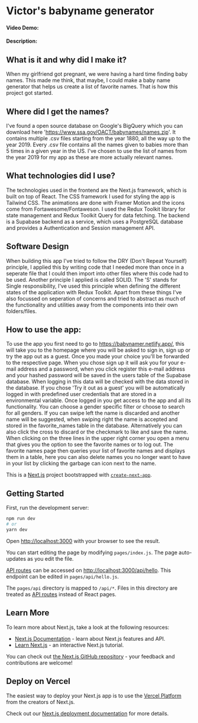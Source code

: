 # Victor's babyname generator

#### Video Demo:

#### Description:

## What is it and why did I make it?

When my girlfriend got pregnant, we were having a hard time finding baby names. This made me think, that maybe, I could make a baby name generator that helps us create a list of favorite names. That is how this project got started.

## Where did I get the names?

I've found a open source database on Google's BigQuery which you can download here 'https://www.ssa.gov/OACT/babynames/names.zip'. It contains multiple .csv files starting from the year 1880, all the way up to the year 2019. Every .csv file contains all the names given to babies more than 5 times in a given year in the US. I've chosen to use the list of names from the year 2019 for my app as these are more actually relevant names.

## What technologies did I use?

The technologies used in the frontend are the Next.js framework, which is built on top of React. The CSS framework I used for styling the app is Tailwind CSS. The animations are done with Framer Motion and the icons come from Fortawesome/Fontaweson. I used the Redux Toolkit library for state management and Redux Toolkit Query for data fetching. The backend is a Supabase backend as a service, which uses a PostgreSQL database and provides a Authentication and Session management API.

## Software Design

When building this app I've tried to follow the DRY (Don't Repeat Yourself) principle, I applied this by writing code that I needed more than once in a seperate file that I could then import into other files where this code had to be used. Another principle I applied is called SOLID. The 'S' stands for Single responsibility, I've used this principle when defining the different states of the application with Redux Toolkit. Apart from these things I've also focussed on seperation of concerns and tried to abstract as much of the functionality and utilities away from the components into their own folders/files.

## How to use the app:

To use the app you first need to go to https://babynamer.netlify.app/, this will take you to the homepage where you will be asked to sign in, sign up or try the app out as a guest. Once you made your choice you'll be forwarded to the respective page. When you chose sign up it will ask you for your e-mail address and a password, when you click register this e-mail address and your hashed password will be saved in the users table of the Supabase database. When logging in this data will be checked with the data stored in the database. If you chose 'Try it out as a guest' you will be automatically logged in with predefined user credentials that are stored in a environmental variable.
Once logged in you get access to the app and all its functionality. You can choose a gender specific filter or choose to search for all genders. If you can swipe left the name is discarded and another name will be suggested, when swiping right the name is accepted and stored in the favorite_names table in the database. Alternatively you can also click the cross to discard or the checkmark to like and save the name.
When clicking on the three lines in the upper right corner you open a menu that gives you the option to see the favorite names or to log out. The favorite names page then queries your list of favorite names and displays them in a table, here you can also delete names you no longer want to have in your list by clicking the garbage can icon next to the name.

This is a [Next.js](https://nextjs.org/) project bootstrapped with [`create-next-app`](https://github.com/vercel/next.js/tree/canary/packages/create-next-app).

## Getting Started

First, run the development server:

```bash
npm run dev
# or
yarn dev
```

Open [http://localhost:3000](http://localhost:3000) with your browser to see the result.

You can start editing the page by modifying `pages/index.js`. The page auto-updates as you edit the file.

[API routes](https://nextjs.org/docs/api-routes/introduction) can be accessed on [http://localhost:3000/api/hello](http://localhost:3000/api/hello). This endpoint can be edited in `pages/api/hello.js`.

The `pages/api` directory is mapped to `/api/*`. Files in this directory are treated as [API routes](https://nextjs.org/docs/api-routes/introduction) instead of React pages.

## Learn More

To learn more about Next.js, take a look at the following resources:

- [Next.js Documentation](https://nextjs.org/docs) - learn about Next.js features and API.
- [Learn Next.js](https://nextjs.org/learn) - an interactive Next.js tutorial.

You can check out [the Next.js GitHub repository](https://github.com/vercel/next.js/) - your feedback and contributions are welcome!

## Deploy on Vercel

The easiest way to deploy your Next.js app is to use the [Vercel Platform](https://vercel.com/new?utm_medium=default-template&filter=next.js&utm_source=create-next-app&utm_campaign=create-next-app-readme) from the creators of Next.js.

Check out our [Next.js deployment documentation](https://nextjs.org/docs/deployment) for more details.
